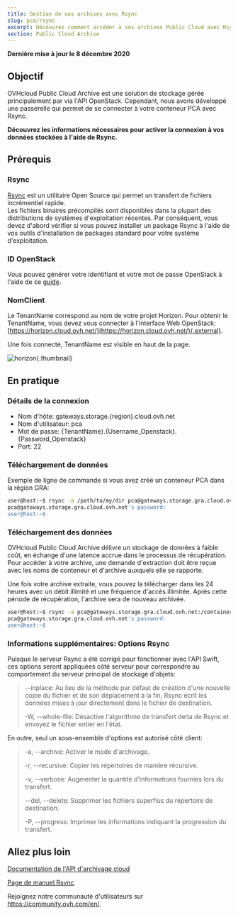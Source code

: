 ```yaml
---
title: Gestion de vos archives avec Rsync
slug: pca/rsync
excerpt: Découvrez comment accéder à vos archives Public Cloud avec Rsync
section: Public Cloud Archive
---
```


**Dernière mise à jour le 8 décembre 2020**

## Objectif

OVHcloud Public Cloud Archive est une solution de stockage gérée principalement par via l'API OpenStack. Cependant, nous avons développé une passerelle qui permet de se connecter à votre conteneur PCA avec Rsync.

**Découvrez les informations nécessaires pour activer la connexion à vos données stockées à l'aide de Rsync.**

## Prérequis

### Rsync

[Rsync](https://rsync.samba.org/) est un utilitaire Open Source qui permet un transfert de fichiers incrémentiel rapide.<br>
Les fichiers binaires précompilés sont disponibles dans la plupart des distributions de systèmes d'exploitation récentes. Par conséquent, vous devez d'abord vérifier si vous pouvez installer un package Rsync à l'aide de vos outils d'installation de packages standard pour votre système d'exploitation.

### ID OpenStack

Vous pouvez générer votre identifiant et votre mot de passe OpenStack à l'aide de ce [guide](../../../public-cloud/configure_user_access_to_horizon/).

### NomClient

Le TenantName correspond au nom de votre projet Horizon. Pour obtenir le TenantName, vous devez vous connecter à l'interface Web OpenStack: [https://horizon.cloud.ovh.net/](https://horizon.cloud.ovh.net/){.external}.

Une fois connecté, TenantName est visible en haut de la page.

![horizon](images/image1.png){.thumbnail}

## En pratique

### Détails de la connexion

- Nom d'hôte: gateways.storage.{region}.cloud.ovh.net
- Nom d'utilisateur: pca
- Mot de passe: {TenantName}.{Username_Openstack}.{Password_Openstack}
- Port: 22

### Téléchargement de données

Exemple de ligne de commande si vous avez créé un conteneur PCA dans la région GRA:

```bash
user@host:~$ rsync -a /path/to/my/dir pca@gateways.storage.gra.cloud.ovh.net:/container
pca@gateways.storage.gra.cloud.ovh.net's password:
user@host:~$
```

### Téléchargement des données

OVHcloud Public Cloud Archive délivre un stockage de données à faible coût, en échange d'une latence accrue dans le processus de récupération. Pour accéder à votre archive, une demande d'extraction doit être reçue avec les noms de conteneur et d'archive auxquels elle se rapporte.

Une fois votre archive extraite, vous pouvez la télécharger dans les 24 heures avec un débit illimité et une fréquence d'accès illimitée. Après cette période de récupération, l'archive sera de nouveau archivée.

```bash
user@host:~$ rsync -a pca@gateways.storage.gra.cloud.ovh.net:/container
pca@gateways.storage.gra.cloud.ovh.net's password:
user@host:~$
```

### Informations supplémentaires: Options Rsync

Puisque le serveur Rsync a été corrigé pour fonctionner avec l'API Swift, ces options seront appliquées côté serveur pour correspondre au comportement du serveur principal de stockage d'objets:

> --inplace: Au lieu de la méthode par défaut de création d'une nouvelle copie du fichier et de son déplacement à la fin, Rsync écrit les données mises à jour directement dans le fichier de destination.
>
> -W, --whole-file: Désactive l'algorithme de transfert delta de Rsync et envoyez le fichier entier en l'état.

En outre, seul un sous-ensemble d'options est autorisé côté client:

> -a, --archive: Activer le mode d'archivage.
>
> -r, --recursive: Copier les répertoires de manière récursive.
>
> -v, --verbose: Augmenter la quantité d'informations fournies lors du transfert.
>
> --del, --delete: Supprimer les fichiers superflus du répertoire de destination.
>
> -P, --progress: Imprimer les informations indiquant la progression du transfert.


## Allez plus loin

[Documentation de l'API d'archivage cloud](https://docs.ovh.com/gb/en/storage/pca/api/)

[Page de manuel Rsync](https://linux.die.net/man/1/rsync)

Rejoignez notre communauté d'utilisateurs sur <https://community.ovh.com/en/>.